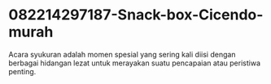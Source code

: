 # 082214297187-Snack-box-Cicendo-murah
Acara syukuran adalah momen spesial yang sering kali diisi dengan berbagai hidangan lezat untuk merayakan suatu pencapaian atau peristiwa penting.

